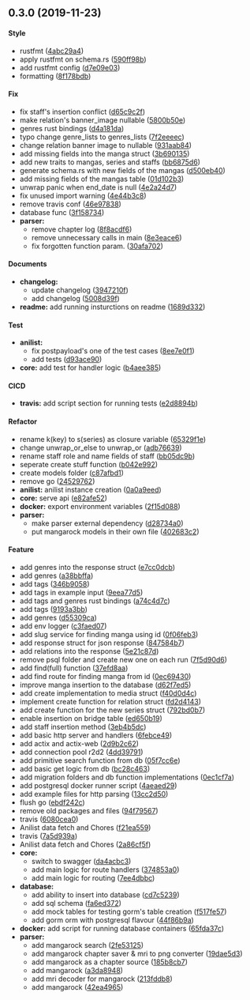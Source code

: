 <a name="0.3.0"></a>
## 0.3.0 (2019-11-23)


#### Style

*   rustfmt ([4abc29a4](https://github.com/Egomination/mangapplizer-backend/commit/4abc29a4447524a5614ab5f4b5dccd303eb38be9))
*   apply rustfmt on schema.rs ([590ff98b](https://github.com/Egomination/mangapplizer-backend/commit/590ff98bfacddc82e2e407366eb609175dc37771))
*   add rustfmt config ([d7e09e03](https://github.com/Egomination/mangapplizer-backend/commit/d7e09e03147c5a42bf3bd1e484c1e64505f0f0a2))
*   formatting ([8f178bdb](https://github.com/Egomination/mangapplizer-backend/commit/8f178bdb67378d8756ae44e9031bce7f9a3dd3a5))

#### Fix

*   fix staff's insertion conflict ([d65c9c2f](https://github.com/Egomination/mangapplizer-backend/commit/d65c9c2f57faddb6e2ce28787f7f7c710c460c6e))
*   make relation's banner_image nullable ([5800b50e](https://github.com/Egomination/mangapplizer-backend/commit/5800b50eb454486ae50ce665f0103d969cb5c5b0))
*   genres rust bindings ([d4a181da](https://github.com/Egomination/mangapplizer-backend/commit/d4a181da437239746a8e2c0bd7d72d60805ab76d))
*   typo change genre_lists to genres_lists ([7f2eeeec](https://github.com/Egomination/mangapplizer-backend/commit/7f2eeeec5c571bb339a1d89c3f359a70a9198627))
*   change relation banner image to nullable ([931aab84](https://github.com/Egomination/mangapplizer-backend/commit/931aab84304f7810070f860b8b659dd5e7ac9000))
*   add missing fields into the manga struct ([3b690135](https://github.com/Egomination/mangapplizer-backend/commit/3b6901356daca7bc567ab4860ec7145640f313b8))
*   add new traits to mangas, series and staffs ([bb6875d6](https://github.com/Egomination/mangapplizer-backend/commit/bb6875d68d0b0c4a612d10cf5e6f8ed928b7de69))
*   generate schema.rs with new fields of the mangas ([d500eb40](https://github.com/Egomination/mangapplizer-backend/commit/d500eb40371b056c34aabdaa30dc6d3b53cfd808))
*   add missing fields of the mangas table ([01d102b3](https://github.com/Egomination/mangapplizer-backend/commit/01d102b34d0ce64cd04a1e912816d01e950156f0))
*   unwrap panic when end_date is null ([4e2a24d7](https://github.com/Egomination/mangapplizer-backend/commit/4e2a24d79ffd7f51f55fb670fbdd7ef4c72d667b))
*   fix unused import warning ([4e44b3c8](https://github.com/Egomination/mangapplizer-backend/commit/4e44b3c88fd509204f934a99fee85fa98bc225f5))
*   remove travis conf ([46e97838](https://github.com/Egomination/mangapplizer-backend/commit/46e978384a064fe364c119d2cba72cb1ad9d6dd4))
*   database func ([3f158734](https://github.com/Egomination/mangapplizer-backend/commit/3f158734410ce8d39dedd13e52a33ce8844d8aff))
* **parser:**
  *  remove chapter log ([8f8acdf6](https://github.com/Egomination/mangapplizer-backend/commit/8f8acdf61c1d54ecb7968cb89b41742f5e19cb22))
  *  remove unnecessary calls in main ([8e3eace6](https://github.com/Egomination/mangapplizer-backend/commit/8e3eace6ee5ece437f3d73b6b1608b529d2f10c1))
  *  fix forgotten function param. ([30afa702](https://github.com/Egomination/mangapplizer-backend/commit/30afa702b5df9b13d69d10e22123e38423aac8e4))

#### Documents

* **changelog:**
  *  update changelog ([3947210f](https://github.com/Egomination/mangapplizer-backend/commit/3947210feda98b19c29115fde29f4c9c96a112c5))
  *  add changelog ([5008d39f](https://github.com/Egomination/mangapplizer-backend/commit/5008d39ff926a5dfe8034c2902c0ec1ce0a3c969))
* **readme:**  add running insturctions on readme ([1689d332](https://github.com/Egomination/mangapplizer-backend/commit/1689d332f628ebad85ee4b5c6c4ea4291f9830a5))

#### Test

* **anilist:**
  *  fix postpayload's one of the test cases ([8ee7e0f1](https://github.com/Egomination/mangapplizer-backend/commit/8ee7e0f18f3e8cdfae4d5ff90f70a50306056305))
  *  add tests ([d93ace90](https://github.com/Egomination/mangapplizer-backend/commit/d93ace9015cf0f3dce328f4085fb4105f503b7f4))
* **core:**  add test for handler logic ([b4aee385](https://github.com/Egomination/mangapplizer-backend/commit/b4aee385de00e0e46d97748f0b958db151160492))

#### CICD

* **travis:**  add script section for running tests ([e2d8894b](https://github.com/Egomination/mangapplizer-backend/commit/e2d8894b38c61582dbd949c19c8d6b84fcfc1e50))

#### Refactor

*   rename k(key) to s(series) as closure variable ([65329f1e](https://github.com/Egomination/mangapplizer-backend/commit/65329f1e7942e7cdf0c99dc5920c688806bf43c6))
*   change unwrap_or_else to unwrap_or ([adb76639](https://github.com/Egomination/mangapplizer-backend/commit/adb76639abf9cf96a31c6881934afec303abea52))
*   rename staff role and name fields of staff ([bb05dc9b](https://github.com/Egomination/mangapplizer-backend/commit/bb05dc9bb1342dcaea7abf1bfe1bfa1ce9c80fc0))
*   seperate create stuff function ([b042e992](https://github.com/Egomination/mangapplizer-backend/commit/b042e9924695afd08572b2caf9bfa016ab0f69d4))
*   create models folder ([c87afbd1](https://github.com/Egomination/mangapplizer-backend/commit/c87afbd1f2a6c4e95b463465b40cd05b634a01e2))
*   remove go ([24529762](https://github.com/Egomination/mangapplizer-backend/commit/24529762fa42d2a2d84572fb1388c7179405d90b))
* **anilist:**  anilist instance creation ([0a0a9eed](https://github.com/Egomination/mangapplizer-backend/commit/0a0a9eed77a752a27c38277baea1a28b91ce2b3d))
* **core:**  serve api ([e82afe52](https://github.com/Egomination/mangapplizer-backend/commit/e82afe52042b197cf8b38d9cc89abdbb81b2b453))
* **docker:**  export environment variables ([2f15d088](https://github.com/Egomination/mangapplizer-backend/commit/2f15d0885f426d6cbee21d0e00a8a4ca5b37b473))
* **parser:**
  *  make parser external dependency ([d28734a0](https://github.com/Egomination/mangapplizer-backend/commit/d28734a073a34d7a483b7488db8af8cbc1782fb3))
  *  put mangarock models in their own file ([402683c2](https://github.com/Egomination/mangapplizer-backend/commit/402683c2dca034f6842e784648659a75e0bc75bf))

#### Feature

*   add genres into the response struct ([e7cc0dcb](https://github.com/Egomination/mangapplizer-backend/commit/e7cc0dcb54ce23b9fad32219be79a9f164f39a82))
*   add genres ([a38bbffa](https://github.com/Egomination/mangapplizer-backend/commit/a38bbffa5ca14c6177166974fe5cfa8014294b3d))
*   add tags ([346b9058](https://github.com/Egomination/mangapplizer-backend/commit/346b9058b718041f7eb2d940ed90cd9a97c79e04))
*   add tags in example input ([9eea77d5](https://github.com/Egomination/mangapplizer-backend/commit/9eea77d54c84932c17ef45535381b7386e1a1e2f))
*   add tags and genres rust bindings ([a74c4d7c](https://github.com/Egomination/mangapplizer-backend/commit/a74c4d7ce7131e5091e9e9bda5abbaaba16f8fab))
*   add tags ([9193a3bb](https://github.com/Egomination/mangapplizer-backend/commit/9193a3bbd54be9c6206afbd467bed2d256375a70))
*   add genres ([d55309ca](https://github.com/Egomination/mangapplizer-backend/commit/d55309caffd8072145e39f49c4229f46925f8776))
*   add env logger ([c3faed07](https://github.com/Egomination/mangapplizer-backend/commit/c3faed07e5cb674b0cdce0d8e50d1d1ea4db9ae4))
*   add slug service for finding manga using id ([0f06feb3](https://github.com/Egomination/mangapplizer-backend/commit/0f06feb30a42cb95e9a0996548c027f060b8134b))
*   add response struct for json response ([847584b7](https://github.com/Egomination/mangapplizer-backend/commit/847584b766366b8687e6641146e9e2be5a514b03))
*   add relations into the response ([5e21c87d](https://github.com/Egomination/mangapplizer-backend/commit/5e21c87d32d9fee7d294ec49626666b61ce51ce0))
*   remove psql folder and create new one on each run ([7f5d90d6](https://github.com/Egomination/mangapplizer-backend/commit/7f5d90d6a4e59b92a068f1c81b6b551b5c4d4db7))
*   add find(full) function ([37efd8aa](https://github.com/Egomination/mangapplizer-backend/commit/37efd8aaaa92f032845a8e8e1d416722f72b086a))
*   add find route for finding manga from id ([0ec69430](https://github.com/Egomination/mangapplizer-backend/commit/0ec69430ba5df1fd779ea6e9d11decf9500dc384))
*   improve manga insertion to the database ([d62f7ed5](https://github.com/Egomination/mangapplizer-backend/commit/d62f7ed55181f391124fc434136a5710f1da6f5c))
*   add create implementation to media struct ([f40d0d4c](https://github.com/Egomination/mangapplizer-backend/commit/f40d0d4caffaa1d9bd9ec6416f6c039c79370780))
*   implement create function for relation struct ([fd2d4143](https://github.com/Egomination/mangapplizer-backend/commit/fd2d41436d3d6f53e5313547369766d332719148))
*   add create function for the new series struct ([792bd0b7](https://github.com/Egomination/mangapplizer-backend/commit/792bd0b7a0eedda35bb0c4b10029cf999fec808f))
*   enable insertion on bridge table ([ed650b19](https://github.com/Egomination/mangapplizer-backend/commit/ed650b19084243bd839831fde8042701584c3ae9))
*   add staff insertion method ([3eb4b5dc](https://github.com/Egomination/mangapplizer-backend/commit/3eb4b5dc58700e3e555ee78256a8310dc159a5d6))
*   add basic http server and handlers ([6febce49](https://github.com/Egomination/mangapplizer-backend/commit/6febce49924a81c49ffcd7454c7eb68fb2e92712))
*   add actix and actix-web ([2d9b2c62](https://github.com/Egomination/mangapplizer-backend/commit/2d9b2c626e398a6ff0aee571bdebbe128c89e82f))
*   add connection pool r2d2 ([4dd39791](https://github.com/Egomination/mangapplizer-backend/commit/4dd3979166da9c036161e77ce3180315474e8a4d))
*   add primitive search function from db ([05f7cc6e](https://github.com/Egomination/mangapplizer-backend/commit/05f7cc6e640ae2a186f848a6773b673cfa063440))
*   add basic get logic from db ([bc28c463](https://github.com/Egomination/mangapplizer-backend/commit/bc28c4632b36d9aa23f78f0fa847e6c822fb5c9f))
*   add migration folders and db function implementations ([0ec1cf7a](https://github.com/Egomination/mangapplizer-backend/commit/0ec1cf7afcf15207026c339e4adb24e3b4956fe6))
*   add postgresql docker runner script ([4aeaed29](https://github.com/Egomination/mangapplizer-backend/commit/4aeaed29e01b82e9d568dc6abcd1c49da4966047))
*   add example files for http parsing ([13cc2d50](https://github.com/Egomination/mangapplizer-backend/commit/13cc2d5053e70c861ddd4e818daa48aaab5aa3f3))
*   flush go ([ebdf242c](https://github.com/Egomination/mangapplizer-backend/commit/ebdf242ccce9b796f6e4b747d6f24ce676b752f2))
*   remove old packages and files ([94f79567](https://github.com/Egomination/mangapplizer-backend/commit/94f79567cef5f4029126b581781b551565f852f3))
*   travis ([6080cea0](https://github.com/Egomination/mangapplizer-backend/commit/6080cea078cc24522831be809f6306fc38e60bb3))
*   Anilist data fetch and Chores ([f21ea559](https://github.com/Egomination/mangapplizer-backend/commit/f21ea55958e4c5f3d63bca99352be52b6f56b6e8))
*   travis ([7a5d939a](https://github.com/Egomination/mangapplizer-backend/commit/7a5d939a8b33f2a047bb370ea7d9a3339fda97b0))
*   Anilist data fetch and Chores ([2a86cf5f](https://github.com/Egomination/mangapplizer-backend/commit/2a86cf5fd6fe59f6198a58055c380ee606506908))
* **core:**
  *  switch to swagger ([da4acbc3](https://github.com/Egomination/mangapplizer-backend/commit/da4acbc3be24825f809861ec9b2ad0854c3f5c4c))
  *  add main logic for route handlers ([374853a0](https://github.com/Egomination/mangapplizer-backend/commit/374853a0be801302ffcd6933c8a783a77ec091ca))
  *  add main logic for routing ([7ee4dbbc](https://github.com/Egomination/mangapplizer-backend/commit/7ee4dbbc5ca5319aa3ca9cefd9e9060dc9efdeba))
* **database:**
  *  add ability to insert into database ([cd7c5239](https://github.com/Egomination/mangapplizer-backend/commit/cd7c5239f20d6281ec9fb37cd3d428d99931ff82))
  *  add sql schema ([fa6ed372](https://github.com/Egomination/mangapplizer-backend/commit/fa6ed37289bcf37a0b969cb701874f3780dddb0d))
  *  add mock tables for testing gorm's table creation ([f517fe57](https://github.com/Egomination/mangapplizer-backend/commit/f517fe57f2d8ceb67348467d0cb923d83330f296))
  *  add gorm orm with postgresql flavour ([44f86b9a](https://github.com/Egomination/mangapplizer-backend/commit/44f86b9aa654b884826cc1e9554baa27b4b53e8d))
* **docker:**  add script for running database containers ([65fda37c](https://github.com/Egomination/mangapplizer-backend/commit/65fda37cf55b57d500a3f46b4565f43e4c94001a))
* **parser:**
  *  add mangarock search ([2fe53125](https://github.com/Egomination/mangapplizer-backend/commit/2fe5312577d2328574a5732cfe92ff1e6b21ec26))
  *  add mangarock chapter saver & mri to png converter ([19dae5d3](https://github.com/Egomination/mangapplizer-backend/commit/19dae5d3683798f72a24008fbb7d823de054a8ec))
  *  add mangarock as a chapter source ([185b8cb7](https://github.com/Egomination/mangapplizer-backend/commit/185b8cb7675248d87f95ec35115187bce1f1ccd6))
  *  add mangarock ([a3da8948](https://github.com/Egomination/mangapplizer-backend/commit/a3da8948fc1c95839f4be94c7d7f443322efec2c))
  *  add mri decoder for mangarock ([213fddb8](https://github.com/Egomination/mangapplizer-backend/commit/213fddb84eda127990cf6049eebbc207ab9a0e6f))
  *  add mangarock ([42ea4965](https://github.com/Egomination/mangapplizer-backend/commit/42ea496512706a2adc4c67f36f8b2fc27a8b5316))



